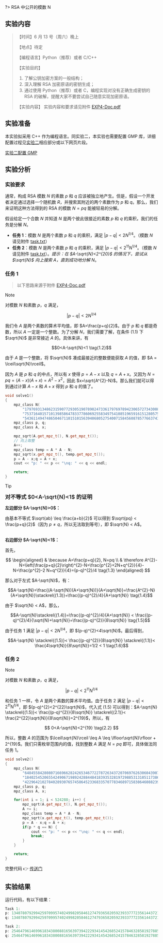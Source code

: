 ?> RSA 中公开的模数 N

## 实验内容

> 【时间】6 月 13 号（周六）晚上
> 
> 【地点】待定
> 
> 【编程语言】Python（推荐）或者 C/C++
>
> 【实验目的】
> 1. 了解公钥加密方案的一般结构；
> 2. 深入理解 RSA 加密原语的密钥生成；
> 3. 通过使用 Python（推荐）或者 C，编程实现对没有正确生成密钥的 RSA 的破解，提醒大家不要尝试自己随意实现加密原语。
>
> 【实验内容】
> 实验内容和要求请见附件 [EXP4-Doc.pdf](course/cryptography/lab-4-EXP4-Doc.pdf ':ignore')

## 实验准备

本实验拟采用 C++ 作为编程语言。同实验二，本实验也需要配置 GMP 库，详细配置过程见[实验二](course/cryptography/lab-2?id=windows-下配置-gmp)相应部分或以下网页片段。

[实验二配置 GMP](https://jingqinglin.github.io/Blog/#/course/cryptography/gmp-config ':include :type=iframe width=100% height=600px')

## 实验分析

### 实验要求

通常，构成 RSA 模数 $N$ 的素数 $p$ 和 $q$ 应该被独立地产生。但是，假设一个开发者决定通过选择一个随机数 $R$，并搜索其附近的两个素数作为 $p$ 和 $q$。那么，我们来证明这种方法得到的  RSA  的模数 $N = pq$ 能被轻易的分解。

假设给定一个合数 $N$ 并知道 $N$ 是两个彼此很接近的素数 $p$ 和 $q$ 的乘积，我们的任务是分解 $N$。

- **任务 1**：模数 $N$ 是两个素数 $p$ 和 $q$ 的乘积，满足 $|p-q|<2 N^{1/4}$。（模数 $N$ 请见附件 [task.txt](course/cryptography/lab-4-task.txt ':ignore')）
- **任务 2**：模数 $N$ 是两个素数 $p$ 和 $q$ 的乘积，满足 $|p-q|<2^{11} N^{1/4}$。（模数 $N$ 请见附件 [task.txt](course/cryptography/lab-4-task.txt ':ignore')）。*提示：在 $A-\sqrt{N}<2^{20}$ 的情况下，尝试从 $\sqrt{N}$ 向上搜索 $A$，直到成功地分解 $N$*。

### 任务 1

> 以下思路来源于附件 [EXP4-Doc.pdf](course/cryptography/lab-4-EXP4-Doc.pdf ':ignore')

> [!NOTE]
> 对模数 $N$ 和素数 $p$，$q$ 满足，
>
> $$|p-q|<2N^{1/4} \tag{1.1}$$

我们令 $A$ 是两个素数的算术平均值，即 $A=\frac{p+q}{2}$。由于 $p$ 和 $q$ 都是奇数，所以 $A$ 一定是一个整数。为了分解 $N$，我们需要了解，在条件 $(1.1)$ 下 $\sqrt{N}$ 是非常接近 $A$ 的。具体来讲，有

$$0<A-\sqrt{N}<1 \tag{1.2}$$

由于 $A$ 是一个整数，将 $\sqrt{N}$ 凑成最接近的整数便能获取 $A$ 的值，即 $A = \lceil\sqrt{N}\rceil$。

因为 $A$ 是 $p$ 和 $q$ 的中点，所以有 $x$ 使得 $p=A-x$ 以及 $q=A+x$。又因为 $N=pq=(A-x)(A+x)=A^{2}-x^{2}$，因此 $x=\sqrt{A^{2}-N}$。那么我们就可以得到通过计算 $A-x$ 和 $A+x$ 得到 $p$ 和 $q$ 的值了。

```cpp
void solve1()
{
    mpz_class N(
        "17976931348623159077293051907890247336179769789423065727343008115773267580550562068698537944921298295958550138"
        "75371640157101398586478337786069255834975410851965916151280575759407526350074759352887108236499499407718956170"
        "54361149474865046711015101563940680527540071584560878577663743040086340742855278549092581");
    mpz_class p, q;
    mpz_class A, x;

    mpz_sqrt(A.get_mpz_t(), N.get_mpz_t());
    // 向上取整
    A++;
    mpz_class temp = A * A - N;
    mpz_sqrt(x.get_mpz_t(), temp.get_mpz_t());
    p = A - x;q = A + x;
    cout << "p: " << p << "\nq: " << q << endl;

    return;
}
```

> [!TIP]
> <span style="font-size: 1.1rem;font-weight: 600;">对不等式 $0<A-\sqrt{N}<1$ 的证明</span>
>
> <span style="font-weight: 600;">左边部分 $A-\sqrt{N}>0$：</span>
>
> 由基本不等式 $\sqrt{ab} \leq \frac{a+b}{2}$ 可以得到 $\sqrt{pq} < \frac{p+q}{2}$（因为 $p \not= q$，所以无法取到等号），即 $\sqrt{N} < A$。
>
> <br>
> <span style="font-weight: 600;">右边部分 $A-\sqrt{N}<1$：</span>
>
> 首先，
>
> $$
> \begin{aligned}
> & \because A=\frac{p+q}{2}, N=pq \\
> & \therefore A^{2}-N=\left(\frac{p+q}{2}\right)^{2}-N=\frac{p^{2}+2N+q^{2}}{4}-N=\frac{p^{2}-2 N+q^{2}}{4}=(p-q)^{2}/4 \tag{1.3}
> \end{aligned}
$$
>
> 那么对于左式 $A-\sqrt{N}$，有：
>
> $$A-\sqrt{N}=\frac{(A-\sqrt{N})(A+\sqrt{N})}{A+\sqrt{N}}=\frac{A^{2}-N}{A+\sqrt{N}}\stackrel{(1.3)}=\frac{(p-q)^{2}/4}{A+\sqrt{N}} \tag{1.4}$$
>
> 由于 $\sqrt{N} < A$，那么，
>
> $$A-\sqrt{N}\stackrel{(1.4)}=\frac{(p-q)^{2}/4}{A+\sqrt{N}} < \frac{(p-q)^{2}/4}{\sqrt{N}+\sqrt{N}}=\frac{(p-q)^{2}}{8\sqrt{N}} \tag{1.5}$$
>
> 由于任务 1 满足 $|p-q|<2N^{1/4}$，即 $(p-q)^{2}<4\sqrt{N}$。最后得到，
> 
> $$A-\sqrt{N} \stackrel{(1.5)}< \frac{(p-q)^{2}}{8\sqrt{N}} \stackrel{(1.1)}< \frac{4\sqrt{N}}{8\sqrt{N}}=1/2 < 1 \tag{1.6}$$

### 任务 2

> [!NOTE]
> 对模数 $N$ 和素数 $p$，$q$ 满足，
>
> $$|p-q|<2^{11}N^{1/4} \tag{2.1}$$

和任务 1 一样，令 $A$ 是两个素数的算术平均值。由于任务 2 满足 $|p-q|<2^{11}N^{1/4}$，即 $(p-q)^{2}<2^{22}\sqrt{N}$，代入式 $(1.5)$ 可以得到：$A-\sqrt{N} \stackrel{(1.5)}< \frac{(p-q)^{2}}{8\sqrt{N}} \stackrel{(2.1)}< \frac{2^{22}\sqrt{N}}{8\sqrt{N}}=2^{19}$，所以，有

$$
0<A-\sqrt{N}<2^{19} \tag{2.2}
$$

所以，整数 $A$ 的范围为 $\lceil\sqrt{N}\rceil \leq A \leq \lfloor\sqrt{N}\rfloor + 2^{19}$。我们只需枚举范围内的值，找到整数 $A$ 满足 $N=pq$ 即可，具体做法同任务 1。

```cpp
void solve2()
{
    mpz_class N(
        "64845584280807166966282426534677227872634372070697626306043907037879730861808111646271401527606141756919558732"
        "18402545206554249067198924288448418393532819729885313105117386489659625828215025049902644521008852816733037111"
        "42296421027840289307657458645233683357077834689715838646088239640236866252211790085787877");
    mpz_class p, q;
    mpz_class A, x;

    for(int i = 1; i < 524288; i++) {
        mpz_sqrt(A.get_mpz_t(), N.get_mpz_t());
        A += i;
        mpz_class temp = A * A - N;
        mpz_sqrt(x.get_mpz_t(), temp.get_mpz_t());
        p = A - x;q = A + x;
        if(p * q == N) {
            cout << "p: " << p << "\nq: " << q << endl;
            break;
        }
    }

    return;
}
```

完整代码 👉 [传送门](course/cryptography/lab-4-solution ':target=_blank')

## 实验结果

运行代码，有以下结果：

```cpp
Task 1:
p: 13407807929942597099574024998205846127479365820592393377723561443721764030073662768891111614362326998675040546094339320838419523375986027530441562135724301
q: 13407807929942597099574024998205846127479365820592393377723561443721764030073778560980348930557750569660049234002192590823085163940025485114449475265364281

Task 2:
p: 25464796146996183438008816563973942229341454268524157846328581927885777969985222835143851073249573454107384461557193173304497244814071505790566593206419759
q: 25464796146996183438008816563973942229341454268524157846328581927885777970106398054491246526970814167632563509541784734741871379856682354747718346471375403
```